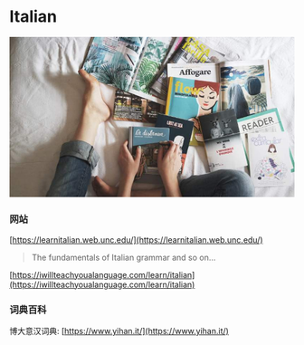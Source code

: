 # Italian

![](../.gitbook/assets/image%20%284%29.png)

### 网站

[https://learnitalian.web.unc.edu/](https://learnitalian.web.unc.edu/)

> The fundamentals of Italian grammar and so on…

[https://iwillteachyoualanguage.com/learn/italian](https://iwillteachyoualanguage.com/learn/italian)

### 词典百科

博大意汉词典: [https://www.yihan.it/](https://www.yihan.it/)

